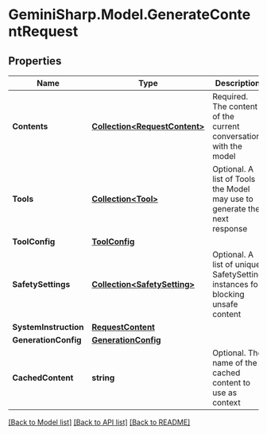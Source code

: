 # GeminiSharp.Model.GenerateContentRequest

## Properties

Name | Type | Description | Notes
------------ | ------------- | ------------- | -------------
**Contents** | [**Collection&lt;RequestContent&gt;**](RequestContent.md) | Required. The content of the current conversation with the model | [optional] 
**Tools** | [**Collection&lt;Tool&gt;**](Tool.md) | Optional. A list of Tools the Model may use to generate the next response | [optional] 
**ToolConfig** | [**ToolConfig**](ToolConfig.md) |  | [optional] 
**SafetySettings** | [**Collection&lt;SafetySetting&gt;**](SafetySetting.md) | Optional. A list of unique SafetySetting instances for blocking unsafe content | [optional] 
**SystemInstruction** | [**RequestContent**](RequestContent.md) |  | [optional] 
**GenerationConfig** | [**GenerationConfig**](GenerationConfig.md) |  | [optional] 
**CachedContent** | **string** | Optional. The name of the cached content to use as context | [optional] 

[[Back to Model list]](../README.md#documentation-for-models) [[Back to API list]](../README.md#documentation-for-api-endpoints) [[Back to README]](../README.md)

